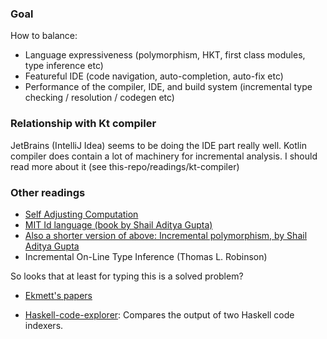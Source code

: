 ### Goal

How to balance:
- Language expressiveness (polymorphism, HKT, first class modules,
  type inference etc)
- Featureful IDE (code navigation, auto-completion, auto-fix etc)
- Performance of the compiler, IDE, and build system (incremental type
  checking / resolution / codegen etc)

### Relationship with Kt compiler

JetBrains (IntelliJ Idea) seems to be doing the IDE part really well.
Kotlin compiler does contain a lot of machinery for incremental analysis.
I should read more about it (see this-repo/readings/kt-compiler)

### Other readings

- [Self Adjusting Computation](http://www.umut-acar.org/self-adjusting-computation)
- [MIT Id language (book by Shail Aditya Gupta)](https://dl.acm.org/doi/book/10.5555/888484)
- [Also a shorter version of above: Incremental polymorphism, by Shail Aditya Gupta](http://citeseerx.ist.psu.edu/viewdoc/download?doi=10.1.1.26.5066&rep=rep1&type=pdf)
- Incremental On-Line Type Inference (Thomas L. Robinson)

So looks that at least for typing this is a solved problem?

- [Ekmett's papers](https://www.reddit.com/r/haskell/comments/3u9wak/incremental_unification_and_program_manipulation/)

- [Haskell-code-explorer](https://github.com/alexwl/haskell-code-explorer/issues/2):
  Compares the output of two Haskell code indexers.

